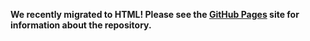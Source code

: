 **We recently migrated to HTML! Please see the [GitHub Pages](https://benja2998.github.io/multitoolplusplus/) site for information about the repository.**
